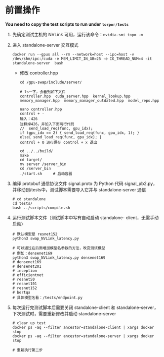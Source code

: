# 前置操作

**You need to copy the test scripts to run under `torpor/tests`**

1. 先确定测试主机的 NVLink 可用，运行该命令：`nvidia-smi topo -m`

2. 进入 standalone-server 交互模式

   ```shell
   docker run --gpus all --rm --network=host --ipc=host -v /dev/shm/ipc:/cuda -e MEM_LIMIT_IN_GB=25 -e IO_THREAD_NUM=4 -it  standalone-server  bash
   ```

   - 修改 controller.hpp

     ```shell
     cd /gpu-swap/include/server/
     
     # ls一下，会看到如下文件
     controller.hpp  cuda_server.hpp  kernel_lookup.hpp  memory_manager.hpp  memory_manager_outdated.hpp  model_repo.hpp
     
     nano controller.hpp
     control + -
     输入：426
     注释掉426，并加入下面两行代码
     //  send_load_req(func, gpu_idx);
     if (gpu_idx == 2) { send_load_req(func, gpu_idx, 1); }
     else{ send_load_req(func, gpu_idx); }
     control + O 进行保存 control + x 退出
     
     cd ../../build/
     make
     cd target/
     mv server /server_bin
     cd /server_bin
     ./start.sh		# 启动容器
     ```

3. 编译 protobuf 通信协议文件 signal.proto 为 Python 代码 signal_pb2.py，并移动到/tests中，测试脚本需要导入它并与 standalone-server 通信

   ```shell
   # cd standalone
   cd tests/ 
   bash ../scripts/compile.sh
   ```

4. 运行测试脚本文件（测试脚本中写有自动启动 standalone- client，无需手动启动）

   ```shell
   # 默认模型是 resnet152
   python3 swap_NVLink_latency.py
   
   # 可以通过在后面增加模型名参数的方法，改变测试模型
   # 例如：densenet169
   python3 swap_NVLink_latency.py densenet169
   # densenet169
   # densenet201
   # inception
   # efficientnet
   # resnet50
   # resnet101
   # resnet152
   # bertqa
   # 具体模型名看：/tests/endpoint.py
   ```

5. 每次运行完测试脚本后需要关闭 standalone-client 和  standalone-server，下次测试时，需要重新修改并启动 standalone-server 

   ```shell
   # clear up test
   docker ps -aq --filter ancestor=standalone-client | xargs docker stop
   docker ps -aq --filter ancestor=standalone-server | xargs docker stop
   
   # 重新执行第二步
   ```


